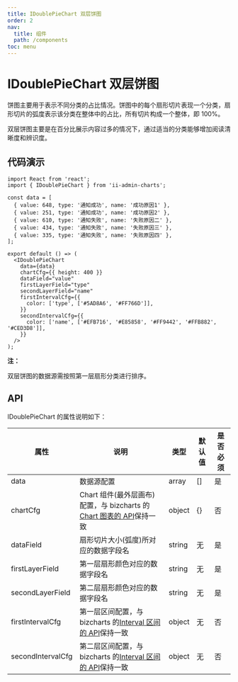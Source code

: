 ```yaml
---
title: IDoublePieChart 双层饼图
order: 2
nav:
  title: 组件
  path: /components
toc: menu
---
```


# IDoublePieChart 双层饼图

饼图主要用于表示不同分类的占比情况。饼图中的每个扇形切片表现一个分类，扇形切片的弧度表示该分类在整体中的占比，所有切片构成一个整体，即 100%。

双层饼图主要是在百分比展示内容过多的情况下，通过适当的分类能够增加阅读清晰度和辨识度。

## 代码演示

```tsx
import React from 'react';
import { IDoublePieChart } from 'ii-admin-charts';

const data = [
  { value: 648, type: '通知成功', name: '成功原因1' },
  { value: 251, type: '通知成功', name: '成功原因2' },
  { value: 610, type: '通知失败', name: '失败原因二' },
  { value: 434, type: '通知失败', name: '失败原因三' },
  { value: 335, type: '通知失败', name: '失败原因四' },
];

export default () => (
  <IDoublePieChart
    data={data}
    chartCfg={{ height: 400 }}
    dataField="value"
    firstLayerField="type"
    secondLayerField="name"
    firstIntervalCfg={{
      color: ['type', ['#5AD8A6', '#FF766D']],
    }}
    secondIntervalCfg={{
      color: ['name', ['#EFB716', '#E85858', '#FF9442', '#FFB882', '#CED3D8']],
    }}
  />
);
```

**注：**

双层饼图的数据源需按照第一层扇形分类进行排序。

## API

IDoublePieChart 的属性说明如下：

| 属性              | 说明                                                                                                                                    | 类型   | 默认值 | 是否必须 |
| ----------------- | --------------------------------------------------------------------------------------------------------------------------------------- | ------ | ------ | -------- |
| data              | 数据源配置                                                                                                                              | array  | []     | 是       |
| chartCfg          | Chart 组件(最外层画布)配置，与 bizcharts 的[Chart 图表的 API](https://bizcharts.net/product/BizCharts4/category/62/page/77#api)保持一致 | object | {}     | 否       |
| dataField         | 扇形切片大小(弧度)所对应的数据字段名                                                                                                    | string | 无     | 是       |
| firstLayerField   | 第一层扇形颜色对应的数据字段名                                                                                                          | string | 无     | 是       |
| secondLayerField  | 第二层扇形颜色对应的数据字段名                                                                                                          | string | 无     | 是       |
| firstIntervalCfg  | 第一层区间配置，与 bizcharts 的[Interval 区间的 API](https://bizcharts.net/product/BizCharts4/category/62/page/84#api)保持一致          | object | 无     | 否       |
| secondIntervalCfg | 第二层区间配置，与 bizcharts 的[Interval 区间的 API](https://bizcharts.net/product/BizCharts4/category/62/page/84#api)保持一致          | object | 无     | 否       |
